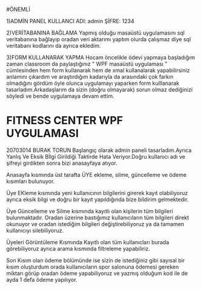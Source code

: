 #ÖNEMLİ 

1)ADMİN PANEL
  KULLANCI ADI: admin
  ŞİFRE: 1234

2)VERİTABANINA BAĞLAMA
  Yapmış olduğu masaüstü uygulamasını sql veritabanına bağlayıp oradan veri aktarımı yaptım olurda çalışmaz diye sql veritabanı kodlarını da ayrıca ekledim.
 
3)FORM KULLANARAK YAPMA
  Hocam öncelikle ödevi yapmaya başladığım zaman classroom da paylaştığınız " WPF masaüstü uygulaması " cümlesinden hem form kullanarak hem de xmal kullanalarak yapabilirsiniz anlamını çıkardım ve araştırdığım kadarıyla da arasındaki çok farkın olmadığını gördüm öyle olunca uygulamayı yaparken form kulllanarak tasarladım.Arkadaşlarım da sizin (doğru olmayarak) sorun olmaz dediğinizi söyledi ve bende uygulamaya devam ettim.
  
  
# FITNESS CENTER WPF UYGULAMASI
20703014 BURAK TORUN
  Başlangıç olarak admin paneli tasarladım.Ayrıca Yanlış Ve Eksik Bİlgi Girildiği Taktirde Hata Veriyor.Doğru kullanıcı adı ve şifreyi girdikten sonra bizi anasayfaya atıyor.
  
  Anasayfa kısmında üst tarafta ÜYE ekleme, silme, güncelleme ve ödeme kısımları bulunuyor.
  
  Üye EKleme kısmında yeni kullanıcının bilgilerini girerek kayıt olabiliyoruz ayrıca eksik bilgi ve doğru bir kayıt yapıldığında bize bildirim gelmektedir.
  
  Üye Güncelleme ve Silme kısmında kayıtlı olan kişilerin tüm bilgileri bulunmaktadır. Oradan üzerine bastığımız kullanıcıların tüm  bilgileri direkt okunuyor ve oradan istediğim bilgileri değiştirebiliyoruz ya da tamamen kullanıcıyı silebiliyoruz.
  
  Üyeleri Görüntüleme Kısmında Kayıtlı olan tüm kullanıcları burada görebiliyoruz ayrıca arama kısmında filtreleme yapabiliriz.
  
  Son Kısım olan ödeme bölümünde ise sizin de istediğiniz gibi sayısal bir kısım oluşturdum orada kullanıcıların spor salonuna ödemesi gereken miktarı görüp oradan ödeme yapabiliyoruz ve yazmış olduğum kod ile de ayda 1 defa ödeme yapılıyor.

